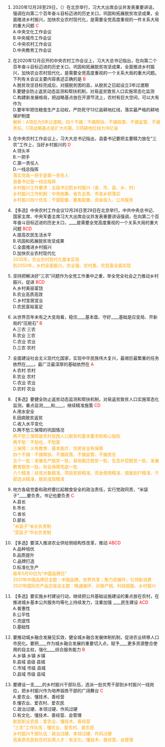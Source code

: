 1. 2020年12月28至29日，（）在北京举行，习大大出席会议并发表重要讲话，强调在向第二个百年奋斗目标迈进的历史关口，巩固和拓展脱贫攻坚成果，全面推进乡村振兴，加快农业农村现代化，是需要全党高度重视的一件关系大局的重大问题 <font color=red>C</font>  
   A.中央文化工作会议  
   B.中央城市工作会议  
   C.中央农村工作会议  
   D.中央教育工作会议  

2. 在2020年12月召开的中央农村工作会议上，习大大总书记指出，在向第二个百年奋斗目标迈进的历史关口，巩固和拓展脱贫攻坚成果，全面推进乡村振兴，加快农业农村现代化，是需要全党高度重视的一个关系大局的重大问题。下列有关会议主要内容表述正确的是 <font color=red>B</font>  
   A.脱贫攻坚目标完成后，对摆脱贫困的县，从脱贫之日起设立3年过渡期  
   B.要健全防止返贫动态监测和帮扶机制，对易返贫致贫人口实施常态化监测  
   C.构建新发展格局，把战略基点放在开源节流上，农村有巨大空间，可以大有作为  
   D.要牢牢把住粮食生产主动权，严防死守13亿亩耕地红线，落实最严格的耕地保护制度  
   <font color=orange>解析：A项应为5年过渡期。四个不摘：不摘帮扶、不摘政策、不摘监管、不摘责任。C项战略基点是扩大内需。D项耕地红线为18亿亩</font>  

3. 在中央农村工作会议上，习大大总书记指出，县委书记要把主要精力放在“三农”工作上，当好乡村振兴的 <font color=red>D</font>  
   A.领头羊  
   B.一把手  
   C.第一责任人  
   D.一线总指挥  
   <font color=orange>落实党政一把手是第一责任人</font>  
   <font color=orange>县委书记是一线总指挥</font>  
   <font color=orange>乡村振兴工作要求：五级书记抓乡村振兴（省、市、县、乡、村）</font>  
   <font color=orange>乡村振兴工作机制：中央统筹、省负总责、市县乡抓落实</font>  
   <font color=orange>乡村振兴四个优先：干部配备、要素配置、资金投入、公共服务</font>  

4. 【多选】中央农村工作会议12月28日至29日在北京举行。中共中央总书记、国家主席、中央军委主席习大大出席会议并发表重要讲话强调，在向第二个百年奋斗目标迈进的历史关口，____是需要全党高度重视的一个关系大局的重大问题 <font color=red>BCD</font>  
   A.提高农民生活水平  
   B.巩固和拓展脱贫攻坚成果  
   C.全面推进乡村振兴  
   D.加快农业农村现代化  
   <font color=orange>2035年，农业农村现代化基本实现</font>  
   <font color=orange>到2050年，乡村全面振兴，农业强、农村美、农民富全面实现</font>  

5. 坚持把解决好“三农”问题作为全党工作重中之重，举全党全社会之力推动乡村振兴，促进 <font color=red>BCD</font>  
   A.乡村美丽富饶  
   B.农业高质高效  
   C.乡村宜居宜业  
   D.农民富裕富足  

6. 从世界百年未有之大变局看，稳住____基本盘、守好____基础是应变局、开新局的“压舱石” <font color=red>B</font>  
   A.三农 三农  
   B.农业 三农  
   C.农业 农业  
   D.三农 农村  

7. 全面建设社会主义现代化国家，实现中华民族伟大复兴，最艰巨最繁重的任务依然在____，最广泛最深厚的基础依然在 <font color=red>A</font>  
   A.农村 农村  
   B.农业 农村  
   C.农业 农业  
   D.农村 农业  

8. 【多选】要健全防止返贫动态监测和帮扶机制，对易返贫致贫人口实施常态化监测，重点监测____和____，继续精准施策 <font color=red>CD</font>  
   A.用水安全  
   B.因病致贫返贫  
   C.收入水平变化  
   D.两不愁三保障的巩固情况  
   <font color=orange>两不愁三保障是农村贫困人口脱贫的基本要求和核心指标</font>  
   <font color=orange>两不愁：不愁吃、不愁穿</font>  
   <font color=orange>三保障：义务教育、基本医疗、住房安全有保障</font>  
   <font color=orange>四个不摘：不摘帮扶、不摘政策、不摘监管、不摘责任</font>  
   <font color=orange>五个一批：发展生产脱贫一批、易地搬迁脱贫一批、生态补偿脱贫一批、发展教育脱贫一批、社会保障兜底一批</font>  
   <font color=orange>六个精准：扶贫对象精准、项目安排精准、资金使用精准、措施到户精准、干部选派精准、脱贫成效精准</font>  

9. 地方各级党委和政府要扛起粮食安全的政治责任，实行党政同责，“米袋子”____要负责，书记也要负责 <font color=red>C</font>  
   A.县长  
   B.市长  
   C.省长  
   D.部长  
   <font color=orange>“米袋子”省长负责制</font>  
   <font color=orange>“菜篮子”市长负责制</font>  

10. 【多选】要深入推进农业供给侧结构性改革，推动 <font color=red>ABCD</font>  
    A.品种培优  
    B.品质提升  
    C.品牌打造  
    D.标准化生产  
    <font color=orange>每年5月10日为“中国品牌日”</font>  
    <font color=orange>2021年中国品牌日主题：中国品牌，世界共享；聚力双循环，引领新消费</font>  
    <font color=orange>2021年国际农产品交易会主题：畅通循环、对接产销、科技赋能、乡村振兴</font>  

11. 【多选】要实施乡村建设行动，继续把公共基础设施建设的重点放在农村，在推进城乡基本公共服务均等化上持续发力，注重加强 ____民生建设 <font color=red>ACD</font>  
    A.普惠性  
    B.公平性  
    C.兜底性  
    D.基础性  

12. 要推动城乡融合发展见实效，健全城乡融合发展体制机制，促进农业转移人口市民化。要把____作为城乡融合发展的重要切入点，赋予____更多资源整合使用的自主权，强化____综合服务能力 <font color=red>B</font>  
    A.乡镇 乡镇 乡镇  
    B.县域 县级 县城  
    C.市域 市级 县城  
    D.县域 市级 县域  

13. 要建设一支____的乡村振兴干部队伍，选派一批优秀干部到乡村振兴一线岗位，把乡村振兴作为培养锻炼干部的广阔舞台 <font color=red>C</font>  
    A.爱农业、懂技术、善经营  
    B.懂农业、爱农村、爱农民  
    C.政治过硬、本领过硬、作风过硬  
    D.有文化、懂技术、善经营、会管理  
    <font color=orange>新型职业农民：爱农业、懂技术、善经营</font>  
    <font color=orange>“三农”工作队伍：懂农业、爱农村、爱农民</font>  
    <font color=orange>乡村振兴干部队伍：政治过硬、本领过硬、作风过硬</font>  
    <font color=orange>高素质农民和农村实用人才：有文化、懂技术、善经营、会管理</font>  